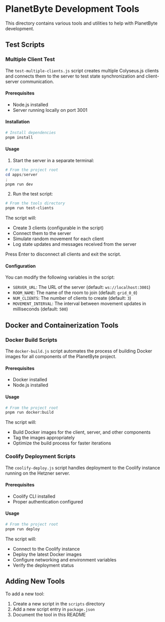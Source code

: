 # PlanetByte Development Tools

This directory contains various tools and utilities to help with PlanetByte development.

## Test Scripts

### Multiple Client Test

The `test-multiple-clients.js` script creates multiple Colyseus.js clients and connects them to the server to test state synchronization and client-server communication.

#### Prerequisites

- Node.js installed
- Server running locally on port 3001

#### Installation

```bash
# Install dependencies
pnpm install
```

#### Usage

1. Start the server in a separate terminal:

```powershell
# From the project root
cd apps/server
;
pnpm run dev
```

2. Run the test script:

```powershell
# From the tools directory
pnpm run test-clients
```

The script will:
- Create 3 clients (configurable in the script)
- Connect them to the server
- Simulate random movement for each client
- Log state updates and messages received from the server

Press Enter to disconnect all clients and exit the script.

#### Configuration

You can modify the following variables in the script:

- `SERVER_URL`: The URL of the server (default: `ws://localhost:3001`)
- `ROOM_NAME`: The name of the room to join (default: `grid_0_0`)
- `NUM_CLIENTS`: The number of clients to create (default: `3`)
- `MOVEMENT_INTERVAL`: The interval between movement updates in milliseconds (default: `500`)

## Docker and Containerization Tools

### Docker Build Scripts

The `docker-build.js` script automates the process of building Docker images for all components of the PlanetByte project.

#### Prerequisites

- Docker installed
- Node.js installed

#### Usage

```bash
# From the project root
pnpm run docker:build
```

The script will:
- Build Docker images for the client, server, and other components
- Tag the images appropriately
- Optimize the build process for faster iterations

### Coolify Deployment Scripts

The `coolify-deploy.js` script handles deployment to the Coolify instance running on the Hetzner server.

#### Prerequisites

- Coolify CLI installed
- Proper authentication configured

#### Usage

```bash
# From the project root
pnpm run deploy
```

The script will:
- Connect to the Coolify instance
- Deploy the latest Docker images
- Configure networking and environment variables
- Verify the deployment status

## Adding New Tools

To add a new tool:

1. Create a new script in the `scripts` directory
2. Add a new script entry in `package.json`
3. Document the tool in this README